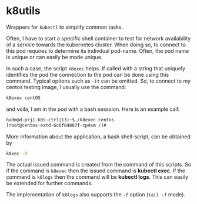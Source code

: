 # k8utils

Wrappers for `kubectl` to simplify common tasks.

Often, I have to start a specific shell container to test for network availability of a service towards the kubernetes cluster. When doing so, to connect to this pod requires to determine its indivdual pod-name. Often, the pod name is unique or can easily be made unique.

In such a case, the script `k8exec` helps. If called with a string that uniquely identifies the pod the connection to the pod can be done using this command. Typical options such as `-it` can be omitted. So, to connect to my centos testing image, I usually use the command:

```bash
k8exec centOS
```

and voila, I am in the pod with a bash sesssion. Here is an example call:

```bash
hadm@d-prj1-k8s-ctrl|13|~$./k8exec centos
[root@centos-extd-6c6f84887f-zp4xm /]#
```

More information about the application, a bash shell-script, can be obtained by

```bash
k8xec -h
```

The actual issued command is created from the command of this scripts. So if the command is `k8exec` then the issued command is **kubectl exec**. If the command is `k8logs` then the command will be **kubectl logs**. This can easily be extended for further commands.

The implementation of `k8logs` also supports the `-f` option (`tail -f` mode).
